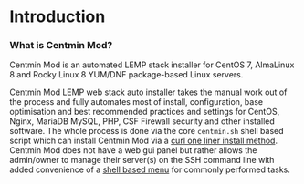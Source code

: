 # Introduction

### What is Centmin Mod?

Centmin Mod is an automated LEMP stack installer for CentOS 7, AlmaLinux 8 and Rocky Linux 8 YUM/DNF package-based Linux servers.

Centmin Mod LEMP web stack auto installer takes the manual work out of the process and fully automates most of install, configuration, base optimisation and best recommended practices and settings for CentOS, Nginx, MariaDB MySQL, PHP, CSF Firewall security and other installed software. The whole process is done via the core `centmin.sh` shell based script which can install Centmin Mod via a [curl one liner install method](installation.md). Centmin Mod does not have a web gui panel but rather allows the admin/owner to manage their server(s) on the SSH command line with added convenience of a [shell based menu](shell\_menu.md) for commonly performed tasks.
